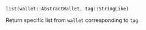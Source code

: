 ```
list(wallet::AbstractWallet, tag::StringLike)
```

Return specific list from `wallet` corresponding to `tag`.
